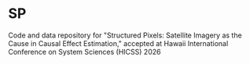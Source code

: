 # SP
Code and data repository for "Structured Pixels: Satellite Imagery as the Cause in Causal Effect Estimation," accepted at Hawaii International Conference on System Sciences (HICSS) 2026
